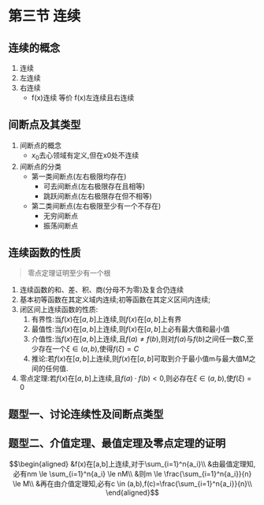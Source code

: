 # 第三节 连续

## 连续的概念
1. 连续
2. 左连续
3. 右连续
	- f(x)连续 等价 f(x)左连续且右连续

## 间断点及其类型

1. 间断点的概念
	- $x_0$去心领域有定义,但在x0处不连续
2. 间断点的分类
	- 第一类间断点(左右极限均存在)
		- 可去间断点(左右极限存在且相等)
		- 跳跃间断点(左右极限存在但不相等)
	- 第二类间断点(左右极限至少有一个不存在)
		- 无穷间断点
		- 振荡间断点

## 连续函数的性质

> 零点定理证明至少有一个根
> 

1. 连续函数的和、差、积、商(分母不为零)及复合仍连续
2. 基本初等函数在其定义域内连续;初等函数在其定义区间内连续;
3. 闭区间上连续函数的性质:
	1. 有界性:当$f(x)$在$[a, b]$上连续,则$f(x)$在$[a, b]$上有界
	2. 最值性:当$f(x)$在$[a, b]$上连续,则$f(x)$在$[a, b]$上必有最大值和最小值
	3. 介值性:当$f(x)$在$[a, b]$上连续,且$f(a)\not=f(b)$,则对$f(a)$与$f(b)$之间任一数$C$,至少存在一个$\xi\in(a, b)$,使得$f(\xi)=C$
	4. 推论:若$f(x)$在$[a, b]$上连续,则$f(x)$在$[a, b]$可取到介于最小值m与最大值M之间的任何值.  
4. 零点定理:若$f(x)$在$[a, b]$上连续,且$f(a)\cdot f(b) < 0$,则必存在$\xi \in (a, b)$,使$f(\xi)=0$

## 题型一、讨论连续性及间断点类型

## 题型二、介值定理、最值定理及零点定理的证明

$$\begin{aligned} 
&f(x)在[a,b]上连续,对于\sum_{i=1}^n{a_i}\\
&由最值定理知,必有nm \le \sum_{i=1}^n{a_i} \le nM\\
&则m \le \frac{\sum_{i=1}^n{a_i}}{n} \le M\\
&再在由介值定理知,必有c \in (a,b),f(c)=\frac{\sum_{i=1}^n{a_i}}{n}\\
\end{aligned}$$
